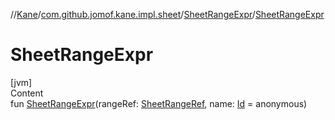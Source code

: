 //[Kane](../../index.md)/[com.github.jomof.kane.impl.sheet](../index.md)/[SheetRangeExpr](index.md)/[SheetRangeExpr](-sheet-range-expr.md)



# SheetRangeExpr  
[jvm]  
Content  
fun [SheetRangeExpr](-sheet-range-expr.md)(rangeRef: [SheetRangeRef](../../com.github.jomof.kane.impl/-sheet-range-ref/index.md), name: [Id](../../com.github.jomof.kane.impl/index.md#%5Bcom.github.jomof.kane.impl%2FId%2F%2F%2FPointingToDeclaration%2F%5D%2FClasslikes%2F-1032410443) = anonymous)  




